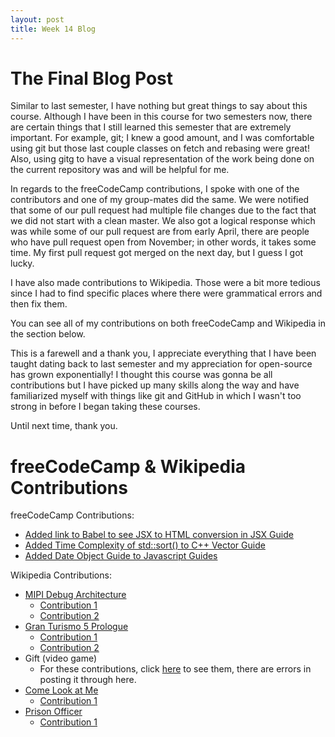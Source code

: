 ```yaml
---
layout: post
title: Week 14 Blog
---
```


# The Final Blog Post
Similar to last semester, I have nothing but great things to say about this course. Although I have been in this course for two semesters now, there are certain things that I still learned this semester that are extremely important. For example, git; I knew a good amount, and I was comfortable using git but those last couple classes on fetch and rebasing were great! Also, using gitg to have a visual representation of the work being done on the current repository was and will be helpful for me.

In regards to the freeCodeCamp contributions, I spoke with one of the contributors and one of my group-mates did the same. We were notified that some of our pull request had multiple file changes due to the fact that we did not start with a clean master. We also got a logical response which was while some of our pull request are from early April, there are people who have pull request open from November; in other words, it takes some time. My first pull request got merged on the next day, but I guess I got lucky.

I have also made contributions to Wikipedia. Those were a bit more tedious since I had to find specific places where there were grammatical errors and then fix them.

You can see all of my contributions on both freeCodeCamp and Wikipedia in the section below.

This is a farewell and a thank you, I appreciate everything that I have been taught dating back to last semester and my appreciation for open-source has grown exponentially! I thought this course was gonna be all contributions but I have picked up many skills along the way and have familiarized myself with things like git and GitHub in which I wasn't too strong in before I began taking these courses.

Until next time, thank you. 

# freeCodeCamp & Wikipedia Contributions
freeCodeCamp Contributions:
- [Added link to Babel to see JSX to HTML conversion in JSX Guide](https://github.com/freeCodeCamp/freeCodeCamp/pull/35691)
- [Added Time Complexity of std::sort() to C++ Vector Guide](https://github.com/freeCodeCamp/freeCodeCamp/pull/35741)
- [Added Date Object Guide to Javascript Guides](https://github.com/freeCodeCamp/freeCodeCamp/pull/36006)


Wikipedia Contributions:
- [MIPI Debug Architecture](https://en.wikipedia.org/wiki/MIPI_Debug_Architecture)
  - [Contribution 1](https://en.wikipedia.org/w/index.php?title=MIPI_Debug_Architecture&diff=prev&oldid=896395675)
  - [Contribution 2](https://en.wikipedia.org/w/index.php?title=MIPI_Debug_Architecture&diff=prev&oldid=896395534)
- [Gran Turismo 5 Prologue](https://en.wikipedia.org/wiki/Gran_Turismo_5_Prologue)
  - [Contribution 1](https://en.wikipedia.org/w/index.php?title=Gran_Turismo_5_Prologue&diff=prev&oldid=896395313)
  - [Contribution 2](https://en.wikipedia.org/w/index.php?title=Gran_Turismo_5_Prologue&diff=prev&oldid=896395133)
- Gift (video game)
  - For these contributions, click [here](https://en.wikipedia.org/wiki/Special:Contributions/Jcgenere) to see them, there are errors in posting it through here.
- [Come Look at Me](https://en.wikipedia.org/wiki/Come_Look_at_Me)
  - [Contribution 1](https://en.wikipedia.org/w/index.php?title=Come_Look_at_Me&diff=prev&oldid=892676865)
- [Prison Officer](https://en.wikipedia.org/wiki/Prison_officer)
  - [Contribution 1](https://en.wikipedia.org/w/index.php?title=Prison_officer&diff=prev&oldid=892676162)

